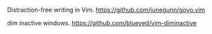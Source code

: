 Distraction-free writing in Vim.
https://github.com/junegunn/goyo.vim


dim inactive windows.
https://github.com/blueyed/vim-diminactive

